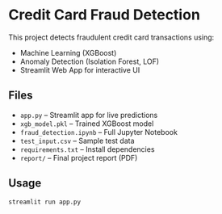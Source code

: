  # Credit Card Fraud Detection 

This project detects fraudulent credit card transactions using:
-  Machine Learning (XGBoost)
-  Anomaly Detection (Isolation Forest, LOF)
-  Streamlit Web App for interactive UI

## Files

- `app.py` – Streamlit app for live predictions
- `xgb_model.pkl` – Trained XGBoost model
- `fraud_detection.ipynb` – Full Jupyter Notebook
- `test_input.csv` – Sample test data
- `requirements.txt` – Install dependencies
- `report/` – Final project report (PDF)

## Usage

```bash
streamlit run app.py
